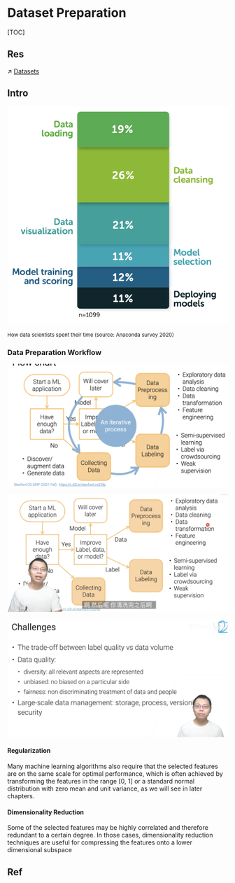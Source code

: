 # Dataset Preparation

[TOC]



## Res
↗ [Datasets](../../../💩%20Datasets/Datasets.md)



## Intro
![|400](../../../../../Assets/Pics/Screenshot%202023-01-28%20at%208.04.20%20PM.png)

<small>How data scientists spent their time (source: Anaconda survey 2020)</small>


### Data Preparation Workflow
![](../../../../../Assets/Pics/Screenshot%202023-01-31%20at%205.58.08%20PM.png)

![](../../../../../Assets/Pics/Screenshot%202023-01-31%20at%205.58.50%20PM.png)

![](../../../../../Assets/Pics/Screenshot%202023-01-31%20at%205.59.40%20PM.png)


#### Regularization
Many machine learning algorithms also require that the selected features are on the same scale for optimal performance, which is often achieved by transforming the features in the range [0, 1] or a standard normal distribution with zero mean and unit variance, as we will see in later chapters.

#### Dimensionality Reduction
Some of the selected features may be highly correlated and therefore redundant to a certain degree. In those cases, dimensionality reduction techniques are useful for compressing the features onto a lower dimensional subspace



## Ref

